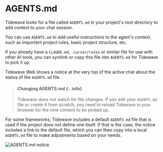 # AGENTS.md

Tidewave looks for a file called `AGENTS.md` in your project's root directory to add context to your chat session.

You can use `AGENTS.md` to add useful instructions to the agent's context, such as important project rules, basic project structure, etc.

If you already have a `CLAUDE.md`, `.cursor/rules` or similar file for use with other AI tools, you can symlink or copy this file into `AGENTS.md`
for Tidewave to pick it up.

Tidewave Web shows a notice at the very top of the active chat about the status of the `AGENTS.md` file.

> #### Changing AGENTS.md {: .info}
>
> Tidewave does not watch for file changes. If you edit your `AGENTS.md` file or create it
> from scratch, you need to reload Tidewave in your browser for the new content to be picked up.

For some frameworks, Tidewave includes a default `AGENTS.md` file that is used if the project does not define one itself.
If that is the case, the notice includes a link to the default file, which you can then copy into a local `AGENTS.md` file
to make adjustments based on your needs.

![AGENTS.md notice](assets/agentsmd.png)
